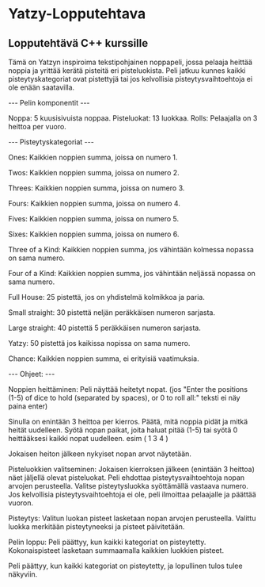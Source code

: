 # Yatzy-Lopputehtava
Lopputehtävä C++ kurssille
-------------------------------------

Tämä on Yatzyn inspiroima tekstipohjainen noppapeli, jossa pelaaja heittää noppia ja yrittää kerätä pisteitä eri pisteluokista. Peli jatkuu kunnes kaikki pisteytyskategoriat ovat pistettyjä tai jos kelvollisia pisteytysvaihtoehtoja ei ole enään saatavilla.

--- Pelin komponentit ---

 Noppa: 5 kuusisivuista noppaa.
 Pisteluokat: 13 luokkaa.
 Rolls: Pelaajalla on 3 heittoa per vuoro.

--- Pisteytyskategoriat --- 

 Ones: Kaikkien noppien summa, joissa on numero 1.
 
 Twos: Kaikkien noppien summa, joissa on numero 2.
 
 Threes: Kaikkien noppien summa, joissa on numero 3.
 
 Fours: Kaikkien noppien summa, joissa on numero 4.
 
 Fives: Kaikkien noppien summa, joissa on numero 5.
 
 Sixes: Kaikkien noppien summa, joissa on numero 6.
 
 Three of a Kind: Kaikkien noppien summa, jos vähintään kolmessa nopassa on sama numero.
 
 Four of a Kind: Kaikkien noppien summa, jos vähintään neljässä nopassa on sama numero.
 
 Full House: 25 pistettä, jos on yhdistelmä kolmikkoa ja paria.
 
 Small straight: 30 pistettä neljän peräkkäisen numeron sarjasta.
 
 Large straight: 40 pistettä 5 peräkkäisen numeron sarjasta.
 
 Yatzy: 50 pistettä jos kaikissa nopissa on sama numero.
 
 Chance: Kaikkien noppien summa, ei erityisiä vaatimuksia.

--- Ohjeet: ---

 Noppien heittäminen:
 Peli näyttää heitetyt nopat.
 (jos "Enter the positions (1-5) of dice to hold (separated by spaces), or 0 to roll all:" teksti ei näy paina enter)
 
 Sinulla on enintään 3 heittoa per kierros.
 Päätä, mitä noppia pidät ja mitkä heität uudelleen.
 Syötä nopan paikat, joita haluat pitää (1-5) tai syötä 0 heittääksesi kaikki nopat uudelleen.
 esim ( 1 3 4 ) 
 
 Jokaisen heiton jälkeen nykyiset nopan arvot näytetään.

 Pisteluokkien valitseminen:
 Jokaisen kierroksen jälkeen (enintään 3 heittoa) näet jäljellä olevat pisteluokat.
 Peli ehdottaa pisteytysvaihtoehtoja nopan arvojen perusteella.
 Valitse pisteytysluokka syöttämällä vastaava numero.
 Jos kelvollisia pisteytysvaihtoehtoja ei ole, peli ilmoittaa pelaajalle ja päättää vuoron.

 Pisteytys:
 Valitun luokan pisteet lasketaan nopan arvojen perusteella.
 Valittu luokka merkitään pisteytyneeksi ja pisteet päivitetään.

 Pelin loppu:
 Peli päättyy, kun kaikki kategoriat on pisteytetty.
 Kokonaispisteet lasketaan summaamalla kaikkien luokkien pisteet.

 Peli päättyy, kun kaikki kategoriat on pisteytetty, ja lopullinen tulos tulee näkyviin.
